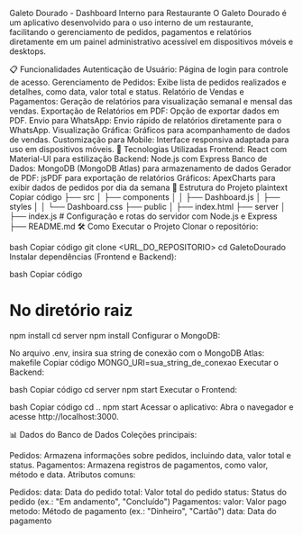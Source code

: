 Galeto Dourado - Dashboard Interno para Restaurante
O Galeto Dourado é um aplicativo desenvolvido para o uso interno de um restaurante, facilitando o gerenciamento de pedidos, pagamentos e relatórios diretamente em um painel administrativo acessível em dispositivos móveis e desktops.

📋 Funcionalidades
Autenticação de Usuário: Página de login para controle de acesso.
Gerenciamento de Pedidos: Exibe lista de pedidos realizados e detalhes, como data, valor total e status.
Relatório de Vendas e Pagamentos: Geração de relatórios para visualização semanal e mensal das vendas.
Exportação de Relatórios em PDF: Opção de exportar dados em PDF.
Envio para WhatsApp: Envio rápido de relatórios diretamente para o WhatsApp.
Visualização Gráfica: Gráficos para acompanhamento de dados de vendas.
Customização para Mobile: Interface responsiva adaptada para uso em dispositivos móveis.
🚀 Tecnologias Utilizadas
Frontend: React com Material-UI para estilização
Backend: Node.js com Express
Banco de Dados: MongoDB (MongoDB Atlas) para armazenamento de dados
Gerador de PDF: jsPDF para exportação de relatórios
Gráficos: ApexCharts para exibir dados de pedidos por dia da semana
📂 Estrutura do Projeto
plaintext
Copiar código
├── src
│   ├── components
│   │   ├── Dashboard.js
│   ├── styles
│   │   └── Dashboard.css
├── public
│   ├── index.html
├── server
│   ├── index.js         # Configuração e rotas do servidor com Node.js e Express
├── README.md
🛠️ Como Executar o Projeto
Clonar o repositório:

bash
Copiar código
git clone <URL_DO_REPOSITORIO>
cd GaletoDourado
Instalar dependências (Frontend e Backend):

bash
Copiar código
# No diretório raiz
npm install
cd server
npm install
Configurar o MongoDB:

No arquivo .env, insira sua string de conexão com o MongoDB Atlas:
makefile
Copiar código
MONGO_URI=sua_string_de_conexao
Executar o Backend:

bash
Copiar código
cd server
npm start
Executar o Frontend:

bash
Copiar código
cd ..
npm start
Acessar o aplicativo: Abra o navegador e acesse http://localhost:3000.

📊 Dados do Banco de Dados
Coleções principais:

Pedidos: Armazena informações sobre pedidos, incluindo data, valor total e status.
Pagamentos: Armazena registros de pagamentos, como valor, método e data.
Atributos comuns:

Pedidos:
data: Data do pedido
total: Valor total do pedido
status: Status do pedido (ex.: "Em andamento", "Concluído")
Pagamentos:
valor: Valor pago
metodo: Método de pagamento (ex.: "Dinheiro", "Cartão")
data: Data do pagamento



